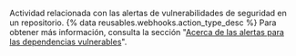 Actividad relacionada con las alertas de vulnerabilidades de seguridad en un repositorio. {% data reusables.webhooks.action_type_desc %} Para obtener más información, consulta la sección "[Acerca de las alertas para las dependencias vulnerables](/github/managing-security-vulnerabilities/about-alerts-for-vulnerable-dependencies/)".
